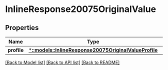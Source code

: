 # InlineResponse20075OriginalValue

## Properties

Name | Type | Description | Notes
------------ | ------------- | ------------- | -------------
**profile** | [***::models::InlineResponse20075OriginalValueProfile**](inline_response_200_75_original_value_profile.md) |  | [optional] 

[[Back to Model list]](../README.md#documentation-for-models) [[Back to API list]](../README.md#documentation-for-api-endpoints) [[Back to README]](../README.md)


